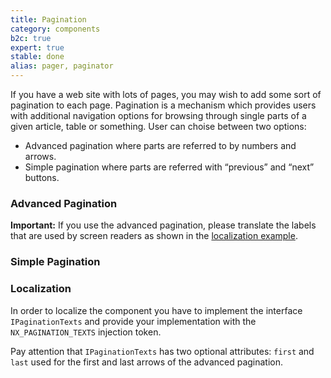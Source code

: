 ```yaml
---
title: Pagination
category: components
b2c: true
expert: true
stable: done
alias: pager, paginator
---
```


If you have a web site with lots of pages, you may wish to add some sort of pagination to each page. Pagination is a mechanism which provides users with additional navigation options for browsing through single parts of a given article, table or something. User can choise between two options:

-   Advanced pagination where parts are referred to by numbers and arrows.
-   Simple pagination where parts are referred with “previous” and “next” buttons.

### Advanced Pagination

**Important:** If you use the advanced pagination, please translate the labels that are used by screen readers as shown in the [localization example](./documentation/pagination/overview#localization).

<!-- example(pagination-advanced) -->

### Simple Pagination

<!-- example(pagination-simple) -->

### Localization

In order to localize the component you have to implement the interface `IPaginationTexts` and provide your implementation with the `NX_PAGINATION_TEXTS` injection token.

Pay attention that `IPaginationTexts` has two optional attributes: `first` and `last` used for the first and last arrows of the advanced pagination.

<!-- example(pagination-localize) -->

<!-- example(pagination-localize-advanced) -->
